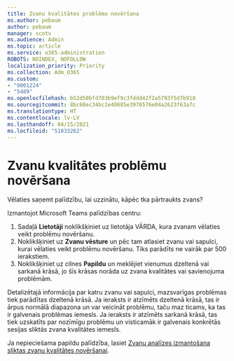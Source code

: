 ```yaml
---
title: Zvanu kvalitātes problēmu novēršana
ms.author: pebaum
author: pebaum
manager: scotv
ms.audience: Admin
ms.topic: article
ms.service: o365-administration
ROBOTS: NOINDEX, NOFOLLOW
localization_priority: Priority
ms.collection: Adm_O365
ms.custom:
- "9001224"
- "5489"
ms.openlocfilehash: b52d50bfd703b9ef9c3fddd42f2a5793f5d7b918
ms.sourcegitcommit: 8bc60ec34bc1e40685e3976576e04a2623f63a7c
ms.translationtype: HT
ms.contentlocale: lv-LV
ms.lasthandoff: 04/15/2021
ms.locfileid: "51833262"
---
```

# <a name="troubleshoot-call-quality-problems"></a>Zvanu kvalitātes problēmu novēršana

Vēlaties saņemt palīdzību, lai uzzinātu, kāpēc tka pārtraukts zvans?

Izmantojot Microsoft Teams palīdzības centru:

1. Sadaļā **Lietotāji** noklikšķiniet uz lietotāja VĀRDA, kura zvanam vēlaties veikt problēmu novēršanu.
2. Noklikšķiniet uz **Zvanu vēsture** un pēc tam atlasiet zvanu vai sapulci, kurai vēlaties veikt problēmu novēršanu. Tiks parādīts ne vairāk par 500 ierakstiem.
3. Noklikšķiniet uz cilnes **Papildu** un meklējiet vienumus dzeltenā vai sarkanā krāsā, jo šīs krāsas norāda uz zvana kvalitātes vai savienojuma problēmām.

Detalizētajā informācija par katru zvanu vai sapulci, mazsvarīgas problēmas tiek parādītas dzeltenā krāsā. Ja ieraksts ir atzīmēts dzeltenā krāsā, tas ir ārpus normālā diapazona un var veicināt problēmu, taču maz ticams, ka tas ir galvenais problēmas iemesls. Ja ieraksts ir atzīmēts sarkanā krāsā, tas tiek uzskatīts par nozīmīgu problēmu un visticamāk ir galvenais konkrētās sesijas sliktās zvana kvalitātes iemesls.

Ja nepieciešama papildu palīdzība, lasiet [Zvanu analīzes izmantošana sliktas zvanu kvalitātes novēršanai](https://docs.microsoft.com/microsoftteams/use-call-analytics-to-troubleshoot-poor-call-quality#troubleshoot-call-quality-problems-using-call-analytics).
